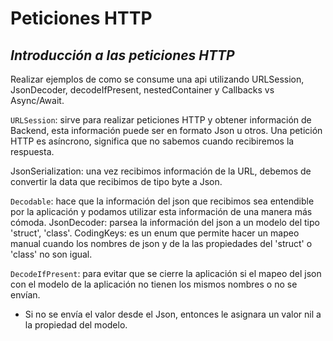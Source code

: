 # Peticiones HTTP
## _Introducción a las peticiones HTTP_

Realizar ejemplos de como se consume una api utilizando URLSession, JsonDecoder, decodeIfPresent, nestedContainer y Callbacks vs Async/Await.

`URLSession`: sirve para realizar peticiones HTTP y obtener información de Backend, esta información puede ser en formato Json u otros.
Una petición HTTP es asíncrono, significa que no sabemos cuando recibiremos la respuesta.

JsonSerialization: una vez recibimos información de la URL, debemos de convertir la data que recibimos de tipo byte a Json.

`Decodable`: hace que la información del json que recibimos sea entendible por la aplicación y podamos utilizar esta información de una manera más cómoda.
JsonDecoder: parsea la información del json a un modelo del tipo 'struct', 'class'.
CodingKeys: es un enum que permite hacer un mapeo manual cuando los nombres de json y de la las propiedades del 'struct' o 'class' no son igual.

`DecodeIfPresent`: para evitar que se cierre la aplicación si el mapeo del json con el modelo de la aplicación no tienen los mismos nombres o no se envían.
- Si no se envía el valor desde el Json, entonces le asignara un valor nil a la propiedad del modelo.
